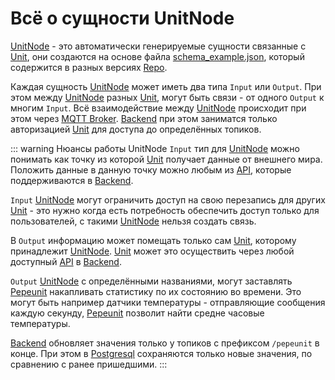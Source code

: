 # Всё о сущности UnitNode

[UnitNode](/definitions#unitnode) - это автоматически генерируемые сущности связанные с [Unit](/definitions#unit), они cоздаются на основе файла [schema_example.json](/definitions#schema-example-json), который содержится в разных версиях [Repo](/definitions#repo).

Каждая сущность [UnitNode](/definitions#unitnode) может иметь два типа `Input` или `Output`. При этом между [UnitNode](/definitions#unitnode) разных [Unit](/definitions#unit), могут быть связи - от одного `Output` к многим `Input`. Всё взаимодействие между [UnitNode](/definitions#unitnode) происходит при этом через [MQTT Broker](/definitions#mqtt-broker). [Backend](/definitions#backend) при этом заниматся только авторизацией [Unit](/definitions#unit) для доступа до определённых топиков.

::: warning Нюансы работы UnitNode
`Input` тип для [UnitNode](/definitions#unitnode) можно понимать как точку из которой [Unit](/definitions#unit) получает данные от внешнего мира. Положить данные в данную точку можно любым из [API](/definitions#api), которые поддерживаются в [Backend](/definitions#backend).

`Input` [UnitNode](/definitions#unitnode) могут ограничить доступ на свою перезапись для других [Unit](/definitions#unit)  - это нужно когда есть потребность обеспечить доступ только для пользователей, с такими [UnitNode](/definitions#unitnode) нельзя создать связь.

В `Output` информацию может помещать только сам [Unit](/definitions#unit), которому принадлежит [UnitNode](/definitions#unitnode). [Unit](/definitions#unit) может это осуществить через любой доступный [API](/definitions#api) в [Backend](/definitions#backend).

`Output` [UnitNode](/definitions#unitnode) с определёнными названиями, могут заставлять [Pepeunit](/definitions#pepeunit) накапливать статистику по их состоянию во времени. Это могут быть например датчики температуры - отправляющие сообщения каждую секунду, [Pepeunit](/definitions#pepeunit) позволит найти средне часовые температуры.

[Backend](/definitions#backend) обновляет значения только у топиков с префиксом `/pepeunit` в конце. При этом в [Postgresql](/definitions#postgresql) сохраняются только новые значения, по сравнению с ранее пришедшими.
:::

